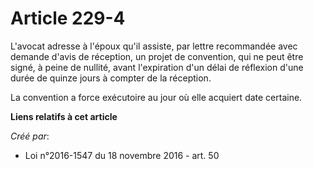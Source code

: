 # Article 229-4

L'avocat adresse à l'époux qu'il assiste, par lettre recommandée avec demande d'avis de réception, un projet de convention,
qui ne peut être signé, à peine de nullité, avant l'expiration d'un délai de réflexion d'une durée de quinze jours à compter
de la réception.

La convention a force exécutoire au jour où elle acquiert date certaine.

**Liens relatifs à cet article**

_Créé par_:

  - Loi n°2016-1547 du 18 novembre 2016 - art. 50
